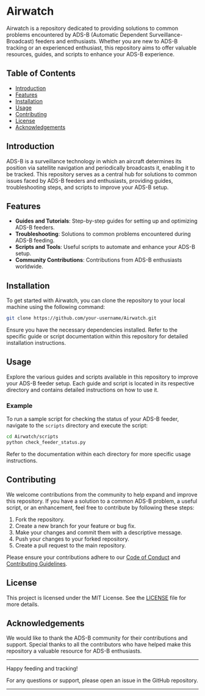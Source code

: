 # Airwatch

Airwatch is a repository dedicated to providing solutions to common problems encountered by ADS-B (Automatic Dependent Surveillance-Broadcast) feeders and enthusiasts. Whether you are new to ADS-B tracking or an experienced enthusiast, this repository aims to offer valuable resources, guides, and scripts to enhance your ADS-B experience.

## Table of Contents

- [Introduction](#introduction)
- [Features](#features)
- [Installation](#installation)
- [Usage](#usage)
- [Contributing](#contributing)
- [License](#license)
- [Acknowledgements](#acknowledgements)

## Introduction

ADS-B is a surveillance technology in which an aircraft determines its position via satellite navigation and periodically broadcasts it, enabling it to be tracked. This repository serves as a central hub for solutions to common issues faced by ADS-B feeders and enthusiasts, providing guides, troubleshooting steps, and scripts to improve your ADS-B setup.

## Features

- **Guides and Tutorials**: Step-by-step guides for setting up and optimizing ADS-B feeders.
- **Troubleshooting**: Solutions to common problems encountered during ADS-B feeding.
- **Scripts and Tools**: Useful scripts to automate and enhance your ADS-B setup.
- **Community Contributions**: Contributions from ADS-B enthusiasts worldwide.

## Installation

To get started with Airwatch, you can clone the repository to your local machine using the following command:

```bash
git clone https://github.com/your-username/Airwatch.git
```

Ensure you have the necessary dependencies installed. Refer to the specific guide or script documentation within this repository for detailed installation instructions.

## Usage

Explore the various guides and scripts available in this repository to improve your ADS-B feeder setup. Each guide and script is located in its respective directory and contains detailed instructions on how to use it.

### Example

To run a sample script for checking the status of your ADS-B feeder, navigate to the `scripts` directory and execute the script:

```bash
cd Airwatch/scripts
python check_feeder_status.py
```

Refer to the documentation within each directory for more specific usage instructions.

## Contributing

We welcome contributions from the community to help expand and improve this repository. If you have a solution to a common ADS-B problem, a useful script, or an enhancement, feel free to contribute by following these steps:

1. Fork the repository.
2. Create a new branch for your feature or bug fix.
3. Make your changes and commit them with a descriptive message.
4. Push your changes to your forked repository.
5. Create a pull request to the main repository.

Please ensure your contributions adhere to our [Code of Conduct](CODE_OF_CONDUCT.md) and [Contributing Guidelines](CONTRIBUTING.md).

## License

This project is licensed under the MIT License. See the [LICENSE](licecece.md) file for more details.

## Acknowledgements

We would like to thank the ADS-B community for their contributions and support. Special thanks to all the contributors who have helped make this repository a valuable resource for ADS-B enthusiasts.

---

Happy feeding and tracking!

For any questions or support, please open an issue in the GitHub repository.

---
